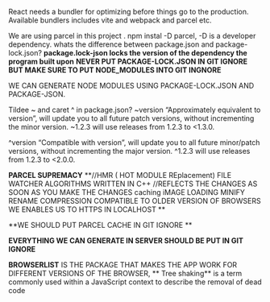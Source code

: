 React needs a bundler for optimizing before things go to the production.
Available bundlers includes vite and webpack and parcel etc.

We are using parcel in this project .
npm instal -D parcel, -D is a developer dependency.
whats the difference between package.json and package-lock.json?
**package.lock-json locks the version of the dependency the program built upon**
**NEVER PUT PACKAGE-LOCK.JSON IN GIT IGNORE**
**BUT MAKE SURE TO PUT NODE_MODULES INTO GIT INGNORE**

WE CAN GENERATE NODE MODULES USING PACKAGE-LOCK.JSON AND PACKAGE-JSON.




Tildee ~ and caret ^ in package.json?
~version “Approximately equivalent to version”, will update you to all future patch versions, without incrementing the minor version. ~1.2.3 will use releases from 1.2.3 to <1.3.0.

^version “Compatible with version”, will update you to all future minor/patch versions, without incrementing the major version. ^1.2.3 will use releases from 1.2.3 to <2.0.0.


**PARCEL SUPREMACY**
**//HMR ( HOT MODULE REplacement)
FILE WATCHER ALGORITHMS WRITTEN IN C++ //REFLECTS THE CHANGES AS SOON AS YOU MAKE THE CHANGES
caching
iMAGE LOADING
MINIFY
RENAME
COMPRESSION
COMPATIBLE TO OLDER VERSION OF BROWSERS
WE ENABLES US TO HTTPS IN LOCALHOST
**

**WE SHOULD PUT PARCEL CACHE IN GIT IGNORE
**

**EVERYTHING WE CAN GENERATE IN SERVER SHOULD BE PUT IN GIT IGNORE**

**BROWSERLIST** IS THE PACKAGE THAT MAKES THE APP WORK FOR DIFFERENT VERSIONS OF THE BROWSER,
**
Tree shaking** is a term commonly used within a JavaScript context to describe the removal of dead code

